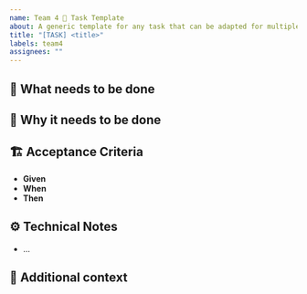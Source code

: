 ```yaml
---
name: Team 4 👷 Task Template
about: A generic template for any task that can be adapted for multiple uses
title: "[TASK] <title>"
labels: team4
assignees: ""
---
```


## 🚧 What needs to be done

<!--
Provide a summary of the task that needs to be completed
-->

## 🤔 Why it needs to be done

<!--
Describe the importance or impact of completing this task
-->

## 🏗️ Acceptance Criteria

<!--
List out all expected functionality/requirements

Example using Given-When-Then:
- **Given** describes the initial context or state of the system (preconditions)
- **When** specifies the action or trigger that occurs
- **Then** defines the expected outcome or result
-->

- **Given**
- **When**
- **Then**

## ⚙️ Technical Notes

<!--
Owned by eng team - write out any important technical considerations such as: architecture plan/notes, data dependencies, testing plan, etc. Also link any tickets that are dependent on or related to this task

Example:
- Architecture Plan/Notes
  - This feature will integrate with the existing **Service** and will require updates to the **API Gateway** to expose new endpoints
-->

- ...

## 📜 Additional context

<!--
Optional, delete if not needed

Include any additional context or information here that doesn't fit into other parts of the template
-->
